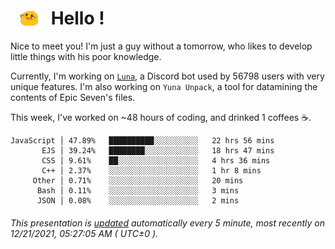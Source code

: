<h1>   <img src="./spoink.gif" style="vertical-align:middle;" width="30px">   Hello ! </h1>

Nice to meet you! I'm just a guy without a tomorrow, who likes to develop little things with his poor knowledge.

Currently, I'm working on <a href='https://github.com/Asgarrrr/Luna'>`Luna`</a>, a Discord bot used by 56798 users with very unique features. I'm also working on `Yuna Unpack`, a tool for datamining the contents of Epic Seven's files.

This week, I've worked on ~48 hours of coding, and drinked 1 coffees ☕.

```
JavaScript │ 47.89%   ██████████░░░░░░░░░░   22 hrs 56 mins
       EJS │ 39.24%   ████████░░░░░░░░░░░░   18 hrs 47 mins
       CSS │ 9.61%    ██░░░░░░░░░░░░░░░░░░   4 hrs 36 mins
       C++ │ 2.37%    ░░░░░░░░░░░░░░░░░░░░   1 hr 8 mins
     Other │ 0.71%    ░░░░░░░░░░░░░░░░░░░░   20 mins
      Bash │ 0.11%    ░░░░░░░░░░░░░░░░░░░░   3 mins
      JSON │ 0.08%    ░░░░░░░░░░░░░░░░░░░░   2 mins
```

###### This presentation is [updated](https://github.com/Asgarrrr) automatically every 5 minute, most recently on 12/21/2021, 05:27:05 AM ( UTC±0 ).
